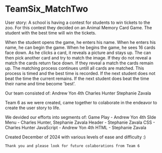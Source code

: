 # TeamSix_MatchTwo
User story: A school is having a contest for students to win tickets to the zoo. For this contest they decided on an Animal Memory Card Game. The student with the best time will win the tickets.

When the student opens the game, he enters his name.
When he enters his name, he can begin the game.
When he begins the game, he sees 16 cards face down.
As he clicks a card, it reveals a picture and stays up.
The can then pick another card and try to match the image.
If they do not reveal a match the cards return face down.
If they reveal a match the cards remain up.
The matching process continues untill all cards are matched.
This process is timed and the best time is recorded.
If the next student does not beat the time the current remains.
If the next student does beat the time their name and time become 'best'.

Our team consisted of:
    Andrew Yon 4th
    Charles Hunter
    Stephanie Zavala

Team 6 as we were created, came together to colaborate in the endeavor to create the user story to life.

We devided our efforts into segments of:
    Game Play - Andrew Yon 4th
    SIde Menu - Charles Hunter, Stephanie Zavala
    Header - Stephanie Zavala
    CSS - Charles Hunter
    JavaScript - Andrew Yon 4th
    HTML - Stephanie Zavala

Created December of 2024 with various levels of ease and difficulty :)

    Thank you and please look for future colaborations from Team 6
